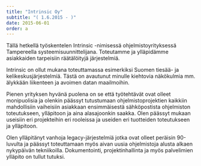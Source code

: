 ```yaml
---
title: "Intrinsic Oy"
subtitle: "( 1.6.2015 - )"
date: 2015-06-01
order: a
---
```


Tällä hetkellä työskentelen Intrinsic -nimisessä ohjelmistoyrityksessä Tampereella systeemisuunnittelijana. Toteutamme ja ylläpidämme asiakkaiden tarpeisiin räätälöityjä järjestelmiä.

Intrinsic on ollut mukana toteuttamassa esimerkiksi Suomen tiesää- ja kelikeskusjärjestelmiä. Tästä on avautunut minulle kiehtovia näkökulmia mm. älykkään liikenteen ja avoimen datan maailmoihin. 

Pienen yrityksen hyvänä puolena on se että työtehtävät ovat olleet monipuolisia ja olenkin päässyt tutustumaan ohjelmistoprojektien kaikkiin mahdollisiin vaiheisiin asiakkaan ensimmäisestä sähköpostista ohjelmiston toteutukseen, ylläpitoon ja aina alasajoonkin saakka. Olen päässyt mukaan useisiin eri projekteihin eri rooleissa ja useiden eri tuotteiden toteutukseen ja ylläpitoon.

Olen ylläpitänyt vanhoja legacy-järjestelmiä jotka ovat olleet peräisin 90-luvulta ja päässyt toteuttamaan myös aivan uusia ohjelmistoja alusta alkaen nykypäivän tekniikoilla. Dokumentointi, projektinhallinta ja myös palvelimien ylläpito on tullut tutuksi.
